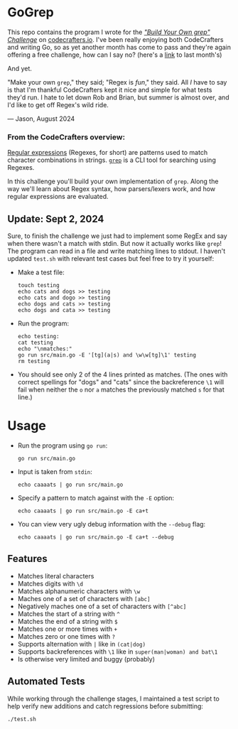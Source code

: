 # GoGrep

This repo contains the program I wrote for the *["Build Your Own grep" Challenge](https://app.codecrafters.io/courses/grep/overview)* on [codecrafters.io](https://codecrafters.io). I've been really enjoying both CodeCrafters and writing Go, so as yet another month has come to pass and they're again offering a free challenge, how can I say no? (here's a [link](https://github.com/jasonflorentino/go-http-server) to last month's)

And yet.

"Make your own `grep`," they said; "Regex is *fun*," they said. All *I* have to say is that I'm thankful CodeCrafters kept it nice and simple for what tests they'd run. I hate to let down Rob and Brian, but summer is almost over, and I'd like to get off Regex's wild ride.

— Jason, August 2024

### From the CodeCrafters overview:

[Regular expressions](https://en.wikipedia.org/wiki/Regular_expression)
(Regexes, for short) are patterns used to match character combinations in
strings. [`grep`](https://en.wikipedia.org/wiki/Grep) is a CLI tool for
searching using Regexes.

In this challenge you'll build your own implementation of `grep`. Along the way
we'll learn about Regex syntax, how parsers/lexers work, and how regular
expressions are evaluated.

## Update: Sept 2, 2024
Sure, to finish the challenge we just had to implement some RegEx and say when there wasn't a match with stdin. But now it actually works like `grep`! The program can read in a file and write matching lines to stdout. I haven't updated `test.sh` with relevant test cases but feel free to try it yourself:
- Make a test file:
  ```
  touch testing
  echo cats and dogs >> testing
  echo cats and dogo >> testing
  echo dogs and cats >> testing
  echo dogs and cata >> testing
  ```
- Run the program:
  ```
  echo testing:
  cat testing
  echo "\nmatches:"
  go run src/main.go -E '[tg](a|s) and \w\w[tg]\1' testing
  rm testing
  ```
- You should see only 2 of the 4 lines printed as matches. (The ones with correct spellings for "dogs" and "cats" since the backreference `\1` will fail when neither the `o` nor `a` matches the previously matched `s` for that line.)

# Usage

- Run the program using `go run`:
  ```
  go run src/main.go
  ```
- Input is taken from `stdin`:
  ```
  echo caaaats | go run src/main.go
  ```
- Specify a pattern to match against with the `-E` option:
  ```
  echo caaaats | go run src/main.go -E ca+t
  ```
- You can view very ugly debug information with the `--debug` flag:
  ```
  echo caaaats | go run src/main.go -E ca+t --debug
  ```

## Features
- Matches literal characters
- Matches digits with `\d`
- Matches alphanumeric characters with `\w`
- Maches one of a set of characters with `[abc]`
- Negatively maches one of a set of characters with `[^abc]`
- Matches the start of a string with `^`
- Matches the end of a string with `$`
- Matches one or more times with `+`
- Matches zero or one times with `?`
- Supports alternation with `|` like in `(cat|dog)`
- Supports backreferences with `\1` like in `super(man|woman) and bat\1`
- Is otherwise very limited and buggy (probably)

## Automated Tests
While working through the challenge stages, I maintained a test script to help verify new additions and catch regressions before submitting:
```bash
./test.sh
```
